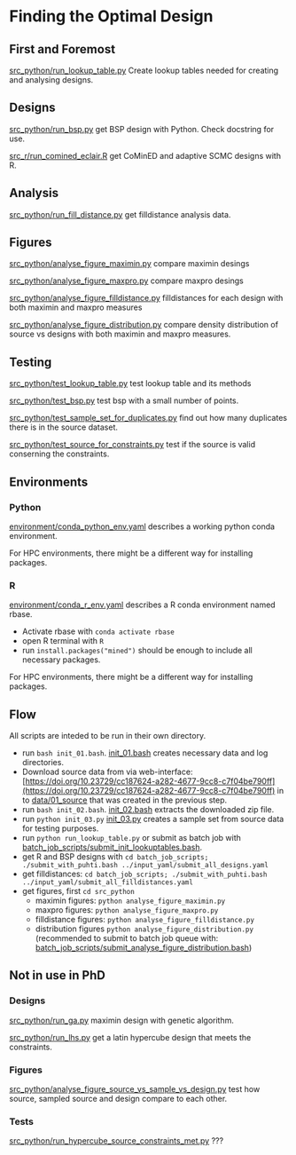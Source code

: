 # Finding the Optimal Design

## First and Foremost
[src_python/run_lookup_table.py](src_python/run_lookup_table.py)
Create lookup tables needed for creating and analysing designs.

## Designs

[src_python/run_bsp.py](src_python/run_bsp.py)
get BSP design with Python.
Check docstring for use.

[src_r/run_comined_eclair.R](src_r/run_comined_eclair.R)
get CoMinED and adaptive SCMC designs with R.

## Analysis

[src_python/run_fill_distance.py](src_python/run_fill_distance.py)
get filldistance analysis data.

## Figures

[src_python/analyse_figure_maximin.py](src_python/analyse_figure_maximin.py)
compare maximin desings

[src_python/analyse_figure_maxpro.py](src_python/analyse_figure_maxpro.py)
compare maxpro desings

[src_python/analyse_figure_filldistance.py](src_python/analyse_figure_filldistance.py)
filldistances for each design with both maximin and maxpro measures

[src_python/analyse_figure_distribution.py](src_python/analyse_figure_distribution.py)
compare density distribution of source vs designs with both maximin and maxpro measures.

## Testing

[src_python/test_lookup_table.py](src_python/test_lookup_table.py)
test lookup table and its methods

[src_python/test_bsp.py](src_python/test_bsp.py)
test bsp with a small number of points.

[src_python/test_sample_set_for_duplicates.py](src_python/test_sample_set_for_duplicates.py)
find out how many duplicates there is in the source dataset.

[src_python/test_source_for_constraints.py](src_python/test_source_for_constraints.py)
test if the source is valid conserning the constraints.

## Environments

### Python

[environment/conda_python_env.yaml](environment/conda_python_env.yaml)
describes a working python conda environment.

For HPC environments, there might be a different way for installing packages.

### R

[environment/conda_r_env.yaml](environment/conda_r_env.yaml)
describes a R conda environment named rbase.

- Activate rbase with `conda activate rbase`
- open R terminal with `R`
- run `install.packages("mined")` should be enough to include all necessary packages.

For HPC environments, there might be a different way for installing packages.

## Flow

All scripts are inteded to be run in their own directory.

- run `bash init_01.bash`. [init_01.bash](init_01.bash) creates necessary data and log directories.
- Download source data from via web-interface:
  [https://doi.org/10.23729/cc187624-a282-4677-9cc8-c7f04be790ff](https://doi.org/10.23729/cc187624-a282-4677-9cc8-c7f04be790ff)
  in to [data/01_source](data/01_source) that was created in the previous step.
- run `bash init_02.bash`. [init_02.bash](init_02.bash) extracts the downloaded zip file.
- run `python init_03.py` [init_03.py](init_03.py) creates a sample set from source data for testing purposes.
- run `python run_lookup_table.py` or submit as batch job with [batch_job_scripts/submit_init_lookuptables.bash](batch_job_scripts/submit_init_lookuptables.bash).
- get R and BSP designs with `cd batch_job_scripts; ./submit_with_puhti.bash ../input_yaml/submit_all_designs.yaml`
- get filldistances: `cd batch_job_scripts; ./submit_with_puhti.bash ../input_yaml/submit_all_filldistances.yaml`
- get figures, first `cd src_python`
    - maximin figures: `python analyse_figure_maximin.py`
    - maxpro figures: `python analyse_figure_maxpro.py`
    - filldistance figures: `python analyse_figure_filldistance.py`
    - distribution figures `python analyse_figure_distribution.py` (recommended to submit to batch job queue with: [batch_job_scripts/submit_analyse_figure_distribution.bash](batch_job_scripts/submit_analyse_figure_distribution.bash))


## Not in use in PhD

### Designs

[src_python/run_ga.py](src_python/run_ga.py)
maximin design with genetic algorithm.

[src_python/run_lhs.py](src_python/run_lhs.py)
get a latin hypercube design that meets the constraints.

### Figures

[src_python/analyse_figure_source_vs_sample_vs_design.py](src_python/analyse_figure_source_vs_sample_vs_design.py)
test how source, sampled source and design compare to each other.

### Tests

[src_python/run_hypercube_source_constraints_met.py](src_python/run_hypercube_source_constraints_met.py)
???

